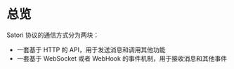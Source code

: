 # 总览

Satori 协议的通信方式分为两块：

- 一套基于 HTTP 的 API，用于发送消息和调用其他功能
- 一套基于 WebSocket 或者 WebHook 的事件机制，用于接收消息和其他事件
